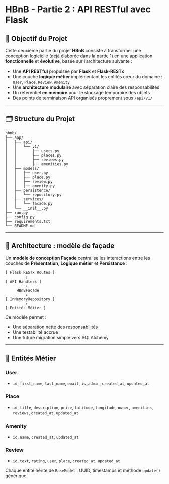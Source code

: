 # HBnB - Partie 2 : API RESTful avec Flask

## 🎯 Objectif du Projet

Cette deuxième partie du projet **HBnB** consiste à transformer une conception logicielle (déjà élaborée dans la partie 1) en une application **fonctionnelle** et **évolutive**, basée sur l’architecture suivante :

- Une **API RESTful** propulsée par **Flask** et **Flask-RESTx**
- Une couche **logique métier** implémentant les entités cœur du domaine : `User`, `Place`, `Review`, `Amenity`
- Une **architecture modulaire** avec séparation claire des responsabilités
- Un référentiel **en mémoire** pour le stockage temporaire des objets
- Des points de terminaison API organisés proprement sous `/api/v1/`

---

## 🗂️ Structure du Projet

```mermaid
hbnb/
├── app/
│   ├── api/
│   │   └── v1/
│   │       ├── users.py
│   │       ├── places.py
│   │       ├── reviews.py
│   │       ├── amenities.py
│   ├── models/
│   │   ├── user.py
│   │   ├── place.py
│   │   ├── review.py
│   │   ├── amenity.py
│   ├── persistence/
│   │   └── repository.py
│   ├── services/
│   │   └── facade.py
│   └── __init__.py
├── run.py
├── config.py
├── requirements.txt
└── README.md
```

---

## 🧠 Architecture : modèle de façade

Un **modèle de conception Façade** centralise les interactions entre les couches de **Présentation**, **Logique métier** et **Persistance** :

```mermaid
[ Flask RESTx Routes ]
         ↓
[ API Handlers ]
         ↓
     HBnBFacade
         ↓
[ InMemoryRepository ]
         ↑
[ Entités Métier ]
```

Ce modèle permet :
- Une séparation nette des responsabilités
- Une testabilité accrue
- Une future migration simple vers SQLAlchemy

---

## 👤 Entités Métier

### User
- `id`, `first_name`, `last_name`, `email`, `is_admin`, `created_at`, `updated_at`

### Place
- `id`, `title`, `description`, `price`, `latitude`, `longitude`, `owner`, `amenities`, `reviews`, `created_at`, `updated_at`

### Amenity
- `id`, `name`, `created_at`, `updated_at`

### Review
- `id`, `text`, `rating`, `user`, `place`, `created_at`, `updated_at`

Chaque entité hérite de `BaseModel` : UUID, timestamps et méthode `update()` générique.